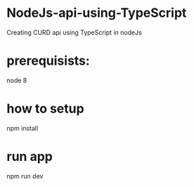 # NodeJs-api-using-TypeScript
Creating CURD api using TypeScript in nodeJs


# prerequisists:
node 8

# how to setup 
npm install

# run app 
npm run dev



